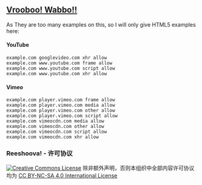 ## [Vrooboo! Wabbo!!](https://umatrix-rules.github.io/#ovagarava---toc)

As They are too many examples on this, so I will only give HTML5 examples here:

#### YouTube

    example.com googlevideo.com xhr allow
    example.com www.youtube.com frame allow
    example.com www.youtube.com script allow
    example.com www.youtube.com xhr allow

#### Vimeo

    example.com player.vimeo.com frame allow
    example.com player.vimeo.com media allow
    example.com player.vimeo.com other allow
    example.com player.vimeo.com script allow
    example.com vimeocdn.com media allow
    example.com vimeocdn.com other allow
    example.com vimeocdn.com script allow
    example.com vimeocdn.com xhr allow

### Reeshoova! - 许可协议

<a rel="license" href="http://creativecommons.org/licenses/by-nc-sa/4.0/"><img alt="Creative Commons License" style="border-width:0" src="https://i.creativecommons.org/l/by-nc-sa/4.0/88x31.png" /></a>
除非额外声明，否则本组织中全部内容许可协议均为 <a rel="license" href="http://creativecommons.org/licenses/by-nc-sa/4.0/">CC BY-NC-SA 4.0 International License</a>
